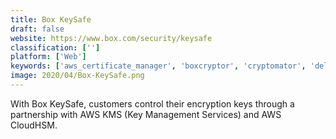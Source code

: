 ```yaml
---
title: Box KeySafe
draft: false 
website: https://www.box.com/security/keysafe
classification: ['']
platform: ['Web']
keywords: ['aws_certificate_manager', 'boxcryptor', 'cryptomator', 'dell_data_protection', 'diskcryptor', 'eset_endpoint_encryption', 'filevault', 'folder_lock', 'gnupg', 'ibm_security_guardium', 'keybase', "let's_encrypt", 'mx', 'mcafee_complete_data_protection', 'sophos_safeguard_encryption', 'tor', 'veracrypt', 'zixencrypt']
image: 2020/04/Box-KeySafe.png
---
```

With Box KeySafe, customers control their encryption keys through a partnership with AWS KMS (Key Management Services) and AWS CloudHSM.